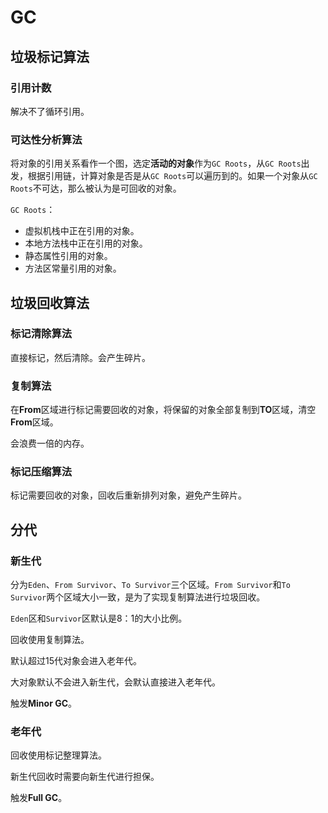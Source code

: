 # GC

## 垃圾标记算法

### 引用计数

解决不了循环引用。

### 可达性分析算法

将对象的引用关系看作一个图，选定**活动的对象**作为`GC Roots`，从`GC Roots`出发，根据引用链，计算对象是否是从`GC Roots`可以遍历到的。如果一个对象从`GC Roots`不可达，那么被认为是可回收的对象。

`GC Roots`：

* 虚拟机栈中正在引用的对象。
* 本地方法栈中正在引用的对象。
* 静态属性引用的对象。
* 方法区常量引用的对象。



## 垃圾回收算法

### 标记清除算法

直接标记，然后清除。会产生碎片。

### 复制算法

在**From**区域进行标记需要回收的对象，将保留的对象全部复制到**TO**区域，清空**From**区域。

会浪费一倍的内存。

### 标记压缩算法

标记需要回收的对象，回收后重新排列对象，避免产生碎片。



## 分代

### 新生代

分为`Eden`、`From Survivor`、`To Survivor`三个区域。`From Survivor`和`To Survivor`两个区域大小一致，是为了实现复制算法进行垃圾回收。

`Eden`区和`Survivor`区默认是8：1的大小比例。

回收使用复制算法。

默认超过15代对象会进入老年代。

大对象默认不会进入新生代，会默认直接进入老年代。

触发**Minor GC**。

### 老年代

回收使用标记整理算法。

新生代回收时需要向新生代进行担保。

触发**Full GC**。